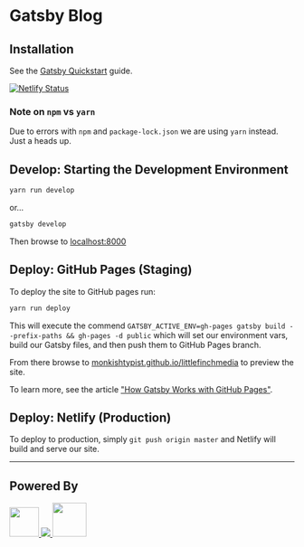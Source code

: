 # Gatsby Blog

## Installation

See the [Gatsby Quickstart][1] guide.

[![Netlify Status](https://api.netlify.com/api/v1/badges/1b35fbfa-389e-4655-87b5-964c88fd1398/deploy-status)](https://app.netlify.com/sites/serene-euler-988cd5/deploys)

### Note on `npm` vs `yarn`

Due to errors with `npm` and `package-lock.json` we are using `yarn` instead. Just a heads up.

## Develop: Starting the Development Environment

```bash
yarn run develop
```
or...
```bash
gatsby develop
```

Then browse to [localhost:8000][localhost]

## Deploy: GitHub Pages (Staging)

To deploy the site to GitHub pages run:
```bash
yarn run deploy
```

This will execute the commend `GATSBY_ACTIVE_ENV=gh-pages gatsby build --prefix-paths && gh-pages -d public` which will set our environment vars, build our Gatsby files, and then push them to GitHub Pages branch.

From there browse to [monkishtypist.github.io/littlefinchmedia][3] to preview the site.

To learn more, see the article ["How Gatsby Works with GitHub Pages"][2].

## Deploy: Netlify (Production)

To deploy to production, simply `git push origin master` and Netlify will build and serve our site.

---
## Powered By
<a href="https://www.gatsbyjs.org">
  <img src="https://www.gatsbyjs.org/Gatsby-Monogram.svg" width=52 />
</a>

<a href="https://www.netlify.com">
  <img src="https://www.netlify.com/img/global/badges/netlify-color-bg.svg" />
</a>

<a href="https://github.com">
  <img src="https://github.githubassets.com/images/modules/logos_page/GitHub-Mark.png" height="60" />
</a>

[localhost]: http://localhost:8000/
[1]: https://www.gatsbyjs.org/docs/quick-start/
[2]: https://www.gatsbyjs.org/docs/how-gatsby-works-with-github-pages/
[3]: https://monkishtypist.github.io/gatsby-blog/
